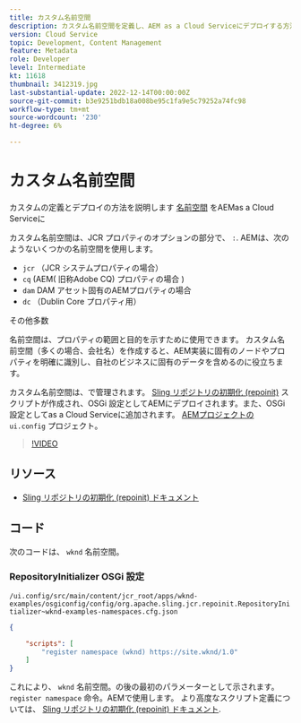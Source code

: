 ```yaml
---
title: カスタム名前空間
description: カスタム名前空間を定義し、AEM as a Cloud Serviceにデプロイする方法を説明します。
version: Cloud Service
topic: Development, Content Management
feature: Metadata
role: Developer
level: Intermediate
kt: 11618
thumbnail: 3412319.jpg
last-substantial-update: 2022-12-14T00:00:00Z
source-git-commit: b3e9251bdb18a008be95c1fa9e5c79252a74fc98
workflow-type: tm+mt
source-wordcount: '230'
ht-degree: 6%

---
```


# カスタム名前空間

カスタムの定義とデプロイの方法を説明します [名前空間](https://developer.adobe.com/experience-manager/reference-materials/spec/jcr/1.0/4.5_Namespaces.html) をAEMas a Cloud Serviceに

カスタム名前空間は、JCR プロパティのオプションの部分で、 `:`. AEMは、次のようないくつかの名前空間を使用します。

+ `jcr` （JCR システムプロパティの場合）
+ `cq` (AEM( 旧称Adobe CQ) プロパティの場合 )
+ `dam` DAM アセット固有のAEMプロパティの場合
+ `dc` （Dublin Core プロパティ用）

その他多数

名前空間は、プロパティの範囲と目的を示すために使用できます。 カスタム名前空間（多くの場合、会社名）を作成すると、AEM実装に固有のノードやプロパティを明確に識別し、自社のビジネスに固有のデータを含めるのに役立ちます。

カスタム名前空間は、で管理されます。 [Sling リポジトリの初期化 (repoinit)](https://sling.apache.org/documentation/bundles/repository-initialization.html) スクリプトが作成され、OSGi 設定としてAEMにデプロイされます。また、OSGi 設定としてas a Cloud Serviceに追加されます。 [AEMプロジェクトの](https://experienceleague.adobe.com/docs/experience-manager-core-components/using/developing/archetype/overview.html?lang=ja) `ui.config` プロジェクト。

>[!VIDEO](https://video.tv.adobe.com/v/3412319?quality=12&learn=on)

## リソース

+ [Sling リポジトリの初期化 (repoinit) ドキュメント](https://sling.apache.org/documentation/bundles/repository-initialization.html#repoinit-parser-test-scenarios)

## コード

次のコードは、 `wknd` 名前空間。

### RepositoryInitializer OSGi 設定

`/ui.config/src/main/content/jcr_root/apps/wknd-examples/osgiconfig/config/org.apache.sling.jcr.repoinit.RepositoryInitializer~wknd-examples-namespaces.cfg.json`

```json
{

    "scripts": [
        "register namespace (wknd) https://site.wknd/1.0"
    ]
}
```

これにより、 `wknd` 名前空間。の後の最初のパラメーターとして示されます。 `register namespace` 命令。AEMで使用します。 より高度なスクリプト定義については、 [Sling リポジトリの初期化 (repoinit) ドキュメント](https://sling.apache.org/documentation/bundles/repository-initialization.html#repoinit-parser-test-scenarios).
